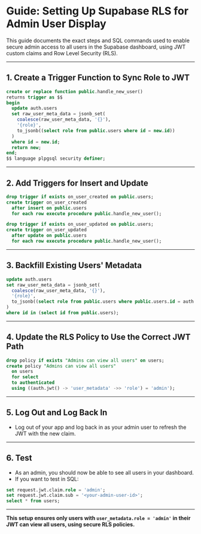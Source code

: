 # Guide: Setting Up Supabase RLS for Admin User Display

This guide documents the exact steps and SQL commands used to enable secure admin access to all users in the Supabase dashboard, using JWT custom claims and Row Level Security (RLS).

---

## 1. Create a Trigger Function to Sync Role to JWT

```sql
create or replace function public.handle_new_user()
returns trigger as $$
begin
  update auth.users
  set raw_user_meta_data = jsonb_set(
    coalesce(raw_user_meta_data, '{}'),
    '{role}',
    to_jsonb((select role from public.users where id = new.id))
  )
  where id = new.id;
  return new;
end;
$$ language plpgsql security definer;
```

---

## 2. Add Triggers for Insert and Update

```sql
drop trigger if exists on_user_created on public.users;
create trigger on_user_created
  after insert on public.users
  for each row execute procedure public.handle_new_user();

drop trigger if exists on_user_updated on public.users;
create trigger on_user_updated
  after update on public.users
  for each row execute procedure public.handle_new_user();
```

---

## 3. Backfill Existing Users' Metadata

```sql
update auth.users
set raw_user_meta_data = jsonb_set(
  coalesce(raw_user_meta_data, '{}'),
  '{role}',
  to_jsonb((select role from public.users where public.users.id = auth.users.id))
)
where id in (select id from public.users);
```

---

## 4. Update the RLS Policy to Use the Correct JWT Path

```sql
drop policy if exists "Admins can view all users" on users;
create policy "Admins can view all users"
  on users
  for select
  to authenticated
  using ((auth.jwt() -> 'user_metadata' ->> 'role') = 'admin');
```

---

## 5. Log Out and Log Back In

- Log out of your app and log back in as your admin user to refresh the JWT with the new claim.

---

## 6. Test

- As an admin, you should now be able to see all users in your dashboard.
- If you want to test in SQL:

```sql
set request.jwt.claim.role = 'admin';
set request.jwt.claim.sub = '<your-admin-user-id>';
select * from users;
```

---

**This setup ensures only users with `user_metadata.role = 'admin'` in their JWT can view all users, using secure RLS policies.** 